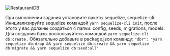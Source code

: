 ![RestaurantDB](https://user-images.githubusercontent.com/48245816/171473967-cb0bfafd-d596-4695-88db-abff2951c824.jpg)

При выполнении задания установите пакеты sequelize, sequelize-cli. Инициализируйте sequelize командой ```yarn sequelize-cli init```, после этого у вас должны создаться 4 папки: config, seeds, migrations, models. Для создания базы воспользуйтесь командой ```yarn sequelize-cli db:create``` . Обязательно добавьте в package.json команду: ```"dbr": "yarn sequelize db:drop && yarn sequelize db:create && yarn sequelize db:migrate && yarn sequelize db:seed:all"```
